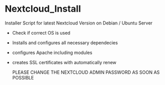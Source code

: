 # Nextcloud_Install
Installer Script for latest Nextcloud Version on Debian / Ubuntu Server 

- Check if correct OS is used
- Installs and configures all necessary dependecies
- configures Apache including modules
- creates SSL certificates with automatically renew

  PLEASE CHANGE THE NEXTCLOUD ADMIN PASSWORD AS SOON AS POSSIBLE
